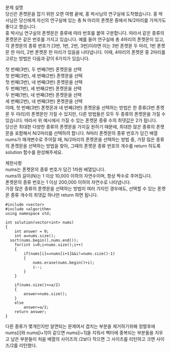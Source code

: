 문제 설명   
당신은 폰켓몬을 잡기 위한 오랜 여행 끝에, 홍 박사님의 연구실에 도착했습니다. 홍 박사님은 당신에게 자신의 연구실에 있는 총 N 마리의 폰켓몬 중에서 N/2마리를 가져가도 좋다고 했습니다.   
홍 박사님 연구실의 폰켓몬은 종류에 따라 번호를 붙여 구분합니다. 따라서 같은 종류의 폰켓몬은 같은 번호를 가지고 있습니다. 예를 들어 연구실에 총 4마리의 폰켓몬이 있고, 각 폰켓몬의 종류 번호가 [3번, 1번, 2번, 3번]이라면 이는 3번 폰켓몬 두 마리, 1번 폰켓몬 한 마리, 2번 폰켓몬 한 마리가 있음을 나타냅니다. 이때, 4마리의 폰켓몬 중 2마리를 고르는 방법은 다음과 같이 6가지가 있습니다.   

첫 번째(3번), 두 번째(1번) 폰켓몬을 선택   
첫 번째(3번), 세 번째(2번) 폰켓몬을 선택   
첫 번째(3번), 네 번째(3번) 폰켓몬을 선택   
두 번째(1번), 세 번째(2번) 폰켓몬을 선택   
두 번째(1번), 네 번째(3번) 폰켓몬을 선택   
세 번째(2번), 네 번째(3번) 폰켓몬을 선택   
이때, 첫 번째(3번) 폰켓몬과 네 번째(3번) 폰켓몬을 선택하는 방법은 한 종류(3번 폰켓몬 두 마리)의 폰켓몬만 가질 수 있지만, 다른 방법들은 모두 두 종류의 폰켓몬을 가질 수 있습니다. 따라서 위 예시에서 가질 수 있는 폰켓몬 종류 수의 최댓값은 2가 됩니다.   
당신은 최대한 다양한 종류의 폰켓몬을 가지길 원하기 때문에, 최대한 많은 종류의 폰켓몬을 포함해서 N/2마리를 선택하려 합니다. N마리 폰켓몬의 종류 번호가 담긴 배열 nums가 매개변수로 주어질 때, N/2마리의 폰켓몬을 선택하는 방법 중, 가장 많은 종류의 폰켓몬을 선택하는 방법을 찾아, 그때의 폰켓몬 종류 번호의 개수를 return 하도록 solution 함수를 완성해주세요.   

제한사항   
nums는 폰켓몬의 종류 번호가 담긴 1차원 배열입니다.   
nums의 길이(N)는 1 이상 10,000 이하의 자연수이며, 항상 짝수로 주어집니다.   
폰켓몬의 종류 번호는 1 이상 200,000 이하의 자연수로 나타냅니다.   
가장 많은 종류의 폰켓몬을 선택하는 방법이 여러 가지인 경우에도, 선택할 수 있는 폰켓몬 종류 개수의 최댓값 하나만 return 하면 됩니다.   



```
#include <vector>
#include <algorithm>
using namespace std;

int solution(vector<int> nums)
{
    int answer = 0;
    int a=nums.size();
  sort(nums.begin(),nums.end());
    for(int i=0;i<nums.size();i++)
    {
        if(nums[i]==nums[i+1]&&i!=nums.size()-1)
        {
            nums.erase(nums.begin()+i);
            i--;
        }
    }
    
    if(nums.size()<=a/2)
    {
        answer=nums.size();
    }
    else
        answer=a/2;
    return answer;
}
```

다른 종류가 몇개인지만 알면되는 문제여서 겹치는 부분을 제거하기위해 정렬후에 nums[i]와 nums[i+1]이 같으면 nums[i+1]을 지워서 벡터에 중복되는 부분들을 지우고 남은 부분들이 처음 배열의 사이즈의 /2보다 작으면 그 사이즈를 리턴하고 크면 사이즈/2를 리턴했다.